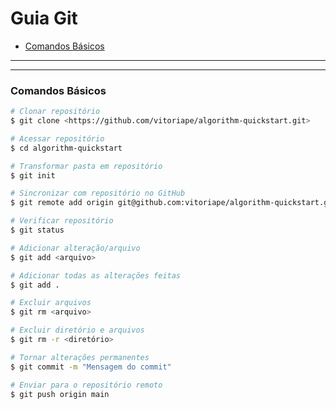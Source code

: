 Guia Git
=================
<!--ts-->
* [Comandos Básicos](#comandos-basicos)
<!--te-->

---
---

### **Comandos Básicos**
```bash
# Clonar repositório
$ git clone <https://github.com/vitoriape/algorithm-quickstart.git>

# Acessar repositório
$ cd algorithm-quickstart

# Transformar pasta em repositório
$ git init

# Sincronizar com repositório no GitHub
$ git remote add origin git@github.com:vitoriape/algorithm-quickstart.git

# Verificar repositório
$ git status

# Adicionar alteração/arquivo
$ git add <arquivo>

# Adicionar todas as alterações feitas
$ git add .

# Excluir arquivos
$ git rm <arquivo>

# Excluir diretório e arquivos
$ git rm -r <diretório>

# Tornar alterações permanentes
$ git commit -m "Mensagem do commit"

# Enviar para o repositório remoto
$ git push origin main
```
